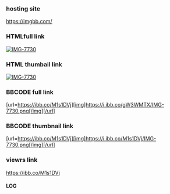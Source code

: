 ### hosting site
https://imgbb.com/
### HTMLfull link
<a href="https://ibb.co/M1s1DVj"><img src="https://i.ibb.co/gW3WMTX/IMG-7730.png" alt="IMG-7730" border="0"></a>
### HTML thumbail link
<a href="https://ibb.co/M1s1DVj"><img src="https://i.ibb.co/M1s1DVj/IMG-7730.png" alt="IMG-7730" border="0"></a>
### BBCODE full link
[url=https://ibb.co/M1s1DVj][img]https://i.ibb.co/gW3WMTX/IMG-7730.png[/img][/url]
### BBCODE thumbnail link
[url=https://ibb.co/M1s1DVj][img]https://i.ibb.co/M1s1DVj/IMG-7730.png[/img][/url]
### viewrs link
https://ibb.co/M1s1DVj

#### LOG

